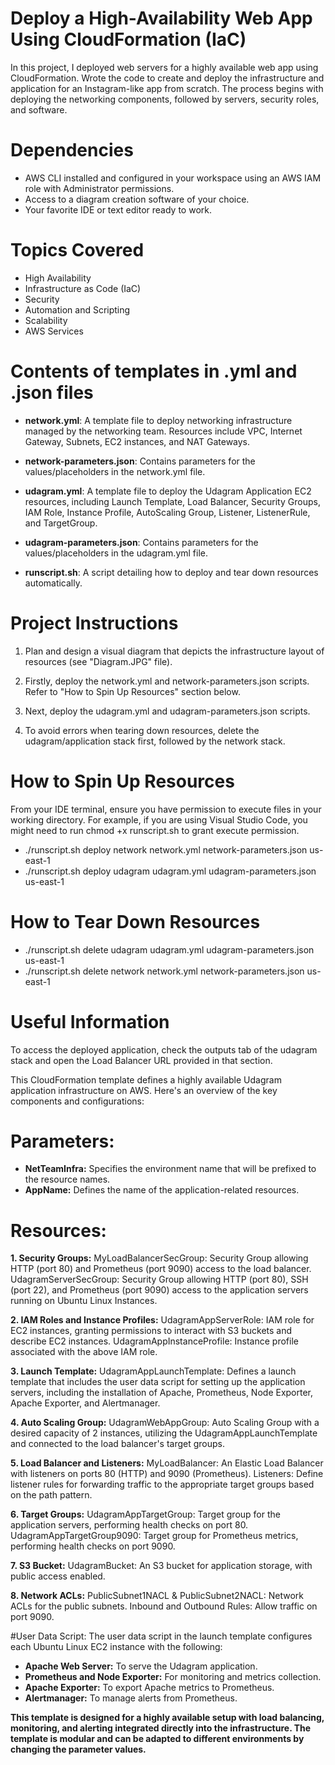 # Deploy a High-Availability Web App Using CloudFormation (IaC)
In this project, I deployed web servers for a highly available web app using CloudFormation. Wrote the code to create and deploy the infrastructure and application for an Instagram-like app from scratch. The process begins with deploying the networking components, followed by servers, security roles, and software.


# Dependencies
- AWS CLI installed and configured in your workspace using an AWS IAM role with Administrator permissions.
- Access to a diagram creation software of your choice.
- Your favorite IDE or text editor ready to work.


# Topics Covered
- High Availability
- Infrastructure as Code (IaC)
- Security
- Automation and Scripting
- Scalability
- AWS Services


# Contents of templates in .yml and .json files

- **network.yml**: A template file to deploy networking infrastructure managed by the networking team. Resources include VPC, Internet Gateway, Subnets, EC2 instances, and NAT Gateways.

- **network-parameters.json**: Contains parameters for the values/placeholders in the network.yml file.

- **udagram.yml**: A template file to deploy the Udagram Application EC2 resources, including Launch Template, Load Balancer, Security Groups, IAM Role, Instance Profile, AutoScaling Group, Listener, ListenerRule, and TargetGroup.

- **udagram-parameters.json**: Contains parameters for the values/placeholders in the udagram.yml file.

- **runscript.sh**: A script detailing how to deploy and tear down resources automatically.


# Project Instructions

1. Plan and design a visual diagram that depicts the infrastructure layout of resources (see "Diagram.JPG" file).

2. Firstly, deploy the network.yml and network-parameters.json scripts. Refer to "How to Spin Up Resources" section below.

3. Next, deploy the udagram.yml and udagram-parameters.json scripts.

4. To avoid errors when tearing down resources, delete the udagram/application stack first, followed by the network stack.


# How to Spin Up Resources

From your IDE terminal, ensure you have permission to execute files in your working directory. For example, if you are using Visual Studio Code, you might need to run chmod +x runscript.sh to grant execute permission.

- ./runscript.sh deploy network network.yml network-parameters.json us-east-1
- ./runscript.sh deploy udagram udagram.yml udagram-parameters.json us-east-1


# How to Tear Down Resources

- ./runscript.sh delete udagram udagram.yml udagram-parameters.json us-east-1
- ./runscript.sh delete network network.yml network-parameters.json us-east-1


# Useful Information
To access the deployed application, check the outputs tab of the udagram stack and open the Load Balancer URL provided in that section.

This CloudFormation template defines a highly available Udagram application infrastructure on AWS. Here's an overview of the key components and configurations:

# Parameters:
- **NetTeamInfra:** Specifies the environment name that will be prefixed to the resource names.
- **AppName:** Defines the name of the application-related resources.

# Resources:
**1. Security Groups:**
MyLoadBalancerSecGroup: Security Group allowing HTTP (port 80) and Prometheus (port 9090) access to the load balancer.
UdagramServerSecGroup: Security Group allowing HTTP (port 80), SSH (port 22), and Prometheus (port 9090) access to the application servers running on Ubuntu Linux Instances.

**2. IAM Roles and Instance Profiles:**
UdagramAppServerRole: IAM role for EC2 instances, granting permissions to interact with S3 buckets and describe EC2 instances.
UdagramAppInstanceProfile: Instance profile associated with the above IAM role.

**3. Launch Template:**
UdagramAppLaunchTemplate: Defines a launch template that includes the user data script for setting up the application servers, including the installation of Apache, Prometheus, Node Exporter, Apache Exporter, and Alertmanager.

**4. Auto Scaling Group:**
UdagramWebAppGroup: Auto Scaling Group with a desired capacity of 2 instances, utilizing the UdagramAppLaunchTemplate and connected to the load balancer's target groups.

**5. Load Balancer and Listeners:**
MyLoadBalancer: An Elastic Load Balancer with listeners on ports 80 (HTTP) and 9090 (Prometheus).
Listeners: Define listener rules for forwarding traffic to the appropriate target groups based on the path pattern.

**6. Target Groups:**
UdagramAppTargetGroup: Target group for the application servers, performing health checks on port 80.
UdagramAppTargetGroup9090: Target group for Prometheus metrics, performing health checks on port 9090.

**7. S3 Bucket:**
UdagramBucket: An S3 bucket for application storage, with public access enabled.

**8. Network ACLs:**
PublicSubnet1NACL & PublicSubnet2NACL: Network ACLs for the public subnets.
Inbound and Outbound Rules: Allow traffic on port 9090.

#User Data Script:
The user data script in the launch template configures each Ubuntu Linux EC2 instance with the following:

- **Apache Web Server:** To serve the Udagram application.
- **Prometheus and Node Exporter:** For monitoring and metrics collection.
- **Apache Exporter:** To export Apache metrics to Prometheus.
- **Alertmanager:** To manage alerts from Prometheus.

**This template is designed for a highly available setup with load balancing, monitoring, and alerting integrated directly into the infrastructure. The template is modular and can be adapted to different environments by changing the parameter values.**













